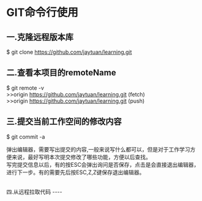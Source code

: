 GIT命令行使用
====
一.克隆远程版本库
----
$ git clone https://github.com/jaytuan/learning.git

二.查看本项目的remoteName
----
$ git remote -v
<br/>
\>\>origin https://github.com/jaytuan/learning.git (fetch)
<br/>
\>\>origin https://github.com/jaytuan/learning.git (push)

三.提交当前工作空间的修改内容
----
$ git commit -a   
<br/>
<p>弹出编辑器，需要写出提交的内容,一般来说写什么都可以，但是对于工作学习方便来说，最好写明本次提交修改了哪些功能，方便以后查找。
<br/>
写完提交信息以后，有的按ESC会弹出询问是否保存，点击是会直接退出编辑器，进行下一步。有的需要先后按ESC,Z,Z键保存退出编辑器。</p>
<br/>
四.从远程拉取代码
----
